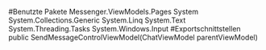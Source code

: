 #Benutzte Pakete
Messenger.ViewModels.Pages
System
System.Collections.Generic
System.Linq
System.Text
System.Threading.Tasks
System.Windows.Input
#Exportschnittstellen
public SendMessageControlViewModel(ChatViewModel parentViewModel)
